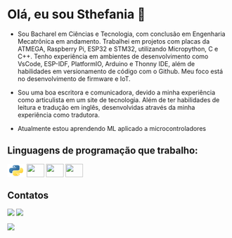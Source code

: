 # Olá, eu sou Sthefania 👋

- Sou Bacharel em Ciências e Tecnologia, com conclusão em Engenharia Mecatrônica em andamento. Trabalhei em projetos com placas da ATMEGA, Raspberry Pi, ESP32 e STM32, utilizando Micropython, C e C++. Tenho experiência em ambientes de desenvolvimento como VsCode, ESP-IDF, PlatformIO, Arduino e Thonny IDE, além de habilidades em versionamento de código com o Github. Meu foco está no desenvolvimento de firmware e IoT.

- Sou uma boa escritora e comunicadora, devido a minha experiência como articulista em um site de tecnologia. Além de ter habilidades de leitura e tradução em inglês, desenvolvidas através da minha experiência como tradutora.
-  Atualmente estou aprendendo ML aplicado a microcontroladores 

## Linguagens de programação que trabalho:
<div style="display: inline_block">
  <img align="center" height="30" width="40" src="https://raw.githubusercontent.com/devicons/devicon/master/icons/python/python-original.svg">
  <img align="center" height="30" width="40" src="https://cdn.jsdelivr.net/gh/devicons/devicon/icons/cplusplus/cplusplus-original.svg" />
  <img align="center" height="30" width="40" src="https://cdn.jsdelivr.net/gh/devicons/devicon/icons/embeddedc/embeddedc-original.svg" />         
  <img align="center" height="30" width="40" src="https://cdn.jsdelivr.net/gh/devicons/devicon/icons/c/c-original.svg" />
</div>

  ## Contatos
  <a href = "mailto:sthefaniafernandes03@gmail.com"><img loading="lazy" src="https://img.shields.io/badge/Gmail-D14836?style=for-the-badge&logo=gmail&logoColor=white" target="_blank"></a>
  <a href="https://www.linkedin.com/in/sthefania-fernandes" target="_blank"><img loading="lazy" src="https://img.shields.io/badge/-LinkedIn-%230077B5?style=for-the-badge&logo=linkedin&logoColor=white" target="_blank"></a>   

  <div>
    <a href="https://github.com/sthefaniafs">
    <img loading="lazy" height="180em" src="https://github-readme-stats.vercel.app/api/top-langs/?username=sthefaniafs&layout=compact&langs_count=5&theme=dracula"/>
</div>
